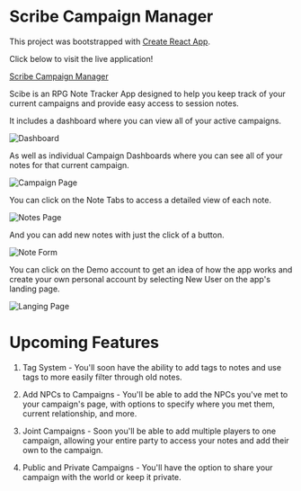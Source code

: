 # Scribe Campaign Manager

This project was bootstrapped with [Create React App](https://github.com/facebook/create-react-app).

Click below to visit the live application!

[Scribe Campaign Manager](https://scribe-campaign-manager.vercel.app/)

Scibe is an RPG Note Tracker App designed to help you keep track of your current campaigns and provide easy access to session notes. 

It includes a dashboard where you can view all of your active campaigns.

![Dashboard](/images/campaigndash.png)

As well as individual Campaign Dashboards where you can see all of your notes for that current campaign.

![Campaign Page](/images/campaignpage.png)

You can click on the Note Tabs to access a detailed view of each note.

![Notes Page](/images/notedetails.png)

And you can add new notes with just the click of a button.

![Note Form](/images/addnote.png)

You can click on the Demo account to get an idea of how the app works and create your own personal account by selecting New User on the app's landing page.

![Langing Page](/images/landingpage.png)

# Upcoming Features

1. Tag System - You'll soon have the ability to add tags to notes and use tags to more easily filter through old notes. 

2. Add NPCs to Campaigns - You'll be able to add the NPCs you've met to your campaign's page, with options to specify where you met them, current relationship, and more.

3. Joint Campaigns - Soon you'll be able to add multiple players to one campaign, allowing your entire party to access your notes and add their own to the campaign. 

4. Public and Private Campaigns - You'll have the option to share your campaign with the world or keep it private. 
